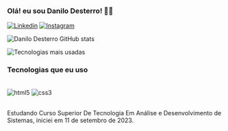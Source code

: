 ### Olá! eu sou Danilo Desterro! 👋🏻
[![Linkedin](https://img.shields.io/badge/LinkedIn-0077B5?style=for-the-badge&logo=linkedin&logoColor=white)](https://www.linkedin.com/in/danilo-barbosa-do-desterro-b51a06247/)
[![Instagram](https://img.shields.io/badge/Instagram-E4405F?style=for-the-badge&logo=instagram&logoColor=white)](https://www.instagram.com/danilodesterrodev/)

![Danilo Desterro GitHub stats](https://github-readme-stats.vercel.app/api?username=DaniloDesterro&show_icons=true&theme=dark)

![Tecnologias mais usadas](https://github-readme-stats.vercel.app/api/top-langs/?username=DaniloDesterro&hide_progress=true)

### Tecnologias que eu uso
<div style="display: inline_block"><br/> 
    <img align="center" alt="html5" src="https://img.shields.io/badge/HTML5-E34F26?style=for-the-badge&logo=html5&logoColor=white" />
    <img align="center" alt="css3" src="https://img.shields.io/badge/CSS3-1572B6?style=for-the-badge&logo=css3&logoColor=white" />
</div><br/>

Estudando Curso Superior De Tecnologia Em Análise e Desenvolvimento de Sistemas, iniciei em 11 de setembro de 2023.


